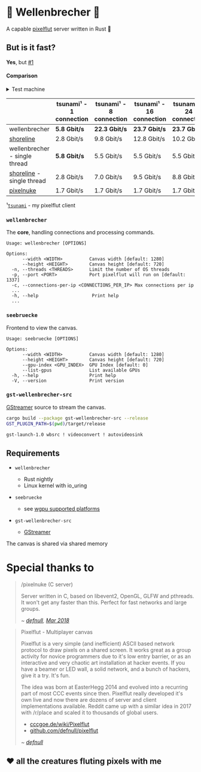 # 🌊 Wellenbrecher 🌊

A capable [pixelflut](https://github.com/defnull/pixelflut) server written in Rust 🦀

## But is it fast?

**Yes**, but [#1](https://github.com/bits0rcerer/wellenbrecher/issues/1)

#### Comparison

<details>
  <summary>Test machine</summary>

  ```neofetch
                    -`                    bits0rcerer@bench
                   .o+`                   ----------------------
                  `ooo/                   OS: Arch Linux x86_64
                 `+oooo:                  Host: Alder Lake-H PCH (ERYING G660 ITX) E1.0G
                `+oooooo:                 Kernel: 6.6.3-arch1-1
                -+oooooo+:                Pixelflut Canvas: 1280x720
              `/:-:++oooo+:               CPU: 12th Gen Intel i5-12500H (16) @ 4.500GHz
             `/++++/+++++++:              GPU: Intel Alder Lake-P GT2 [Iris Xe Graphics]
            `/++++++++++++++:             Memory: 16GiB
           `/+++ooooooooooooo/`           NIC: Intel Corporation Ethernet Controller XL710 for 40GbE QSFP+
          ./ooosssso++osssssso+`          Kernel parameter: ... mitigations=off ...
         .oossssso-````/ossssss+`
        -osssssso.      :ssssssso.
       :osssssss/        osssso+++.
      /ossssssss/        +ssssooo/-                               
    `/ossssso+/:-        -:/+osssso+-
   `+sso+:-`                 `.-/+oso:
  `++:.                           `-/+/
  .`                                 `/
  ```

</details>

|                                                                          | tsunami¹ - 1 connection | tsunami¹ - 8 connection | tsunami¹ - 16 connection | tsunami¹ - 24 connection | tsunami¹ - 256 connection |
|--------------------------------------------------------------------------|-------------------------|-------------------------|--------------------------|--------------------------|---------------------------|
| wellenbrecher                                                            | **5.8 Gbit/s**          | **22.3 Gbit/s**         | **23.7 Gbit/s**          | **23.7 Gbit/s**          | **23.6 Gbit/s**           |
| [shoreline](https://github.com/TobleMiner/shoreline)                     | 2.8 Gbit/s              | 9.8 Gbit/s              | 12.8 Gbit/s              | 10.2 Gbit/s              | 16.0 Gbit/s               |
| wellenbrecher - single thread                                            | **5.8 Gbit/s**          | 5.5 Gbit/s              | 5.5 Gbit/s               | 5.5 Gbit/s               | 5.4 Gbit/s                |
| [shoreline](https://github.com/TobleMiner/shoreline)     - single thread | 2.8 Gbit/s              | 7.0 Gbit/s              | 9.5 Gbit/s               | 8.8 Gbit/s               | 9.8 Gbit/s                |
| [pixelnuke](https://github.com/defnull/pixelflut#pixelnuke-c-server)     | 1.7 Gbit/s              | 1.7 Gbit/s              | 1.7 Gbit/s               | 1.7 Gbit/s               | 1.6 Gbit/s                |

¹[`tsunami`](https://github.com/bits0rcerer/tsunami) - my pixelflut client

### `wellenbrecher`

The **core**, handling connections and processing commands.

```
Usage: wellenbrecher [OPTIONS]

Options:
      --width <WIDTH>          Canvas width [default: 1280]
      --height <HEIGHT>        Canvas height [default: 720]
  -n, --threads <THREADS>      Limit the number of OS threads
  -p, --port <PORT>            Port pixelflut will run on [default: 1337]
  -c, --connections-per-ip <CONNECTIONS_PER_IP> Max connections per ip
  ...
  -h, --help                    Print help
  ...
```

### `seebruecke`

Frontend to view the canvas.

```
Usage: seebruecke [OPTIONS]

Options:
      --width <WIDTH>          Canvas width [default: 1280]
      --height <HEIGHT>        Canvas height [default: 720]
      --gpu-index <GPU_INDEX>  GPU Index [default: 0]
      --list-gpus              List available GPUs
  -h, --help                   Print help
  -V, --version                Print version
  ```

### `gst-wellenbrecher-src`

[GStreamer](https://gstreamer.freedesktop.org/) source to stream the canvas.

```bash
cargo build --package gst-wellenbrecher-src --release
GST_PLUGIN_PATH=$(pwd)/target/release

gst-launch-1.0 wbsrc ! videoconvert ! autovideosink
  ```

## Requirements

- `wellenbrecher`
    - Rust nightly
    - Linux kernel with io_uring

- `seebruecke`
    - see [wgpu supported platforms](https://github.com/gfx-rs/wgpu#supported-platforms)

- `gst-wellenbrecher-src`
  - [GStreamer](https://gstreamer.freedesktop.org/)

The canvas is shared via shared memory

# Special thanks to

> /pixelnuke (C server)
>
> Server written in C, based on libevent2, OpenGL, GLFW and pthreads. It won't get any faster than this.
> Perfect for fast networks and large groups.
>
> ~ <cite>[defnull](https://github.com/defnull), [Mar 2018](https://github.com/defnull/pixelflut/commit/51143d90ed0631293be1d48565874c44515c0dee)</cite>

> Pixelflut - Multiplayer canvas
>
> Pixelflut is a very simple (and inefficient) ASCII based network protocol to draw pixels on a shared screen.
> It works great as a group activity for novice programmers due to it's low entry barrier, or as an interactive and
> very chaotic art installation at hacker events. If you have a beamer or LED wall, a solid network, and a bunch of
> hackers, give it a try. It's fun.
>
> The idea was born at EasterHegg 2014 and evolved into a recurring part of most CCC events since then.
> Pixelflut really developed it's own live and now there are dozens of server and client implementations available.
> Reddit came up with a similar idea in 2017 with /r/place and scaled it to thousands of global users.
>
> - [cccgoe.de/wiki/Pixelflut](https://cccgoe.de/wiki/Pixelflut)
> - [github.com/defnull/pixelflut](https://github.com/defnull/pixelflut)
>
> ~ <cite>[defnull](https://defnull.de/about.html)</cite>

## ❤️ all the creatures fluting pixels with me
